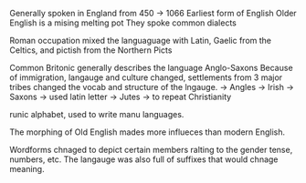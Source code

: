 Generally spoken in England from 450 → 1066
Earliest form of English
Older English is a mising melting pot
They spoke common dialects

Roman occupation mixed the languaguage with Latin, Gaelic from the Celtics,  and pictish from the Northern Picts

Common Britonic generally describes the language
Anglo-Saxons
Because of immigration, langauge and culture changed, settlements from 3 major tribes changed the vocab and structure of the lngauge.
→ Angles → Irish
→ Saxons → used latin letter
→ Jutes → to repeat Christianity

runic alphabet, used to write manu languages.

The morphing of Old English mades more influeces than modern English.

Wordforms chnaged to depict certain members ralting to the gender tense, numbers, etc. The langauge was also full of suffixes that would chnage meaning.